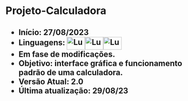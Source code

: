 <h1>Projeto-Calculadora</h1>
<h2>
  <ul>
    <li>Início: 27/08/2023</li>
    <li>
      <div style="display: inline_block">
         Linguagens: <img align="center" alt="Lucas-HTML" height="35" width="50" src="https://cdn.jsdelivr.net/gh/devicons/devicon/icons/html5/html5-original.svg" /><img align="center" alt="Lucas-CSS" height="35" width="50" src="https://cdn.jsdelivr.net/gh/devicons/devicon/icons/css3/css3-original.svg" /><img align="center" alt="Lucas-Node" height="35" width="50" src="https://cdn.jsdelivr.net/gh/devicons/devicon/icons/nodejs/nodejs-original.svg" />
      </div>
    </li>
    <li>Em fase de modificações.</li>
    <li>Objetivo: interface gráfica e funcionamento padrão de uma calculadora.</li>
    <li>Versão Atual: 2.0</li>
    <li>Última atualização: 29/08/23 </li>
  </ul>
</h2> 
